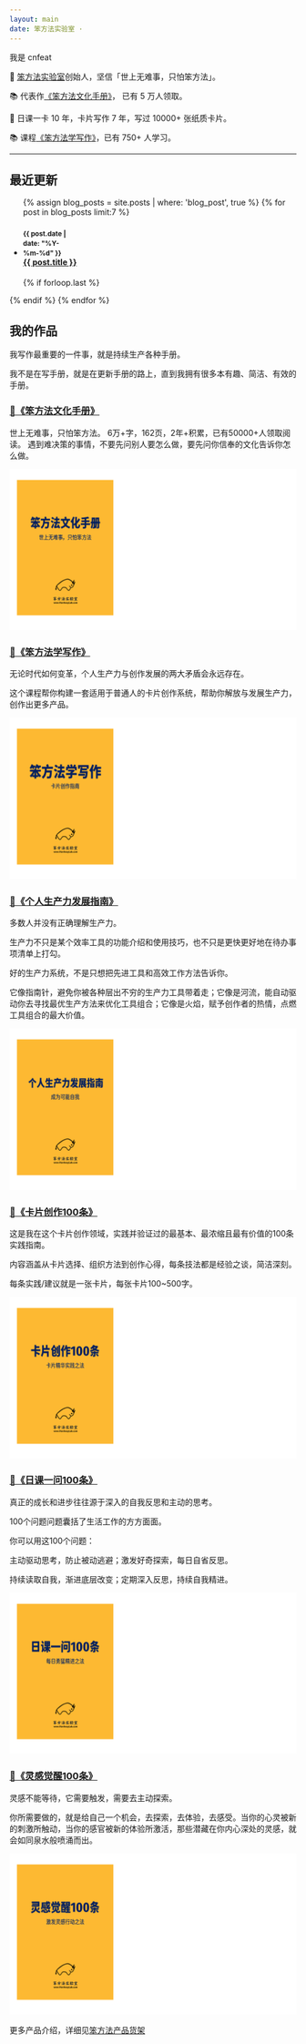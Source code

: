 ```yaml
---
layout: main
date: 笨方法实验室 ·
---
```


我是 cnfeat

📍  [笨方法实验室](https://www.yuque.com/hardwaylab/book)创始人，坚信「世上无难事，只怕笨方法」。

📚 代表作[《笨方法文化手册》](https://www.yuque.com/hardwaylab/zzybgv/zuwq9l)， 已有 5 万人领取。

📍 日课一卡 10 年，卡片写作 7 年，写过 10000+ 张纸质卡片。

📚 课程[《笨方法学写作》](https://www.yuque.com/hardwaylab/zzybgv/luvhdr)，已有 750+ 人学习。

---

## 最近更新

<ul class="related-posts">

{% assign blog_posts = site.posts | where: 'blog_post', true %}
{% for post in blog_posts limit:7 %}
    <li class="main-page-list">
        <h4>
            <div style="display: inline-block; width: 90px">
                <small>{{ post.date | date: "%Y-%m-%d" }}</small>
            </div>
            <div id="main-page-blogs-list">
                <a class="una" href="{{ site.baseurl }}{{ post.url }}">
                    <span>{{ post.title }}</span>
                </a>
            </div>
        </h4>
    </li>
    {% if forloop.last %}</ul>{% endif %}
{% endfor %}


## 我的作品

我写作最重要的一件事，就是持续生产各种手册。

我不是在写手册，就是在更新手册的路上，直到我拥有很多本有趣、简洁、有效的手册。

### [📍《笨方法文化手册》](https://mp.weixin.qq.com/s/-HTkh0tBdnoX7GdkE1O5cw)
世上无难事，只怕笨方法。
6万+字，162页，2年+积累，已有50000+人领取阅读。
遇到难决策的事情，不要先问别人要怎么做，要先问你信奉的文化告诉你怎么做。

![image](images/b1.PNG)

### [📍《笨方法学写作》](https://www.yuque.com/hardwaylab/zzybgv/luvhdr)

无论时代如何变革，个人生产力与创作发展的两大矛盾会永远存在。

这个课程帮你构建一套适用于普通人的卡片创作系统，帮助你解放与发展生产力，创作出更多产品。

![image](images/b2.png)


### [📍《个人生产力发展指南》](https://xiaobot.net/p/productivity)

多数人并没有正确理解生产力。

生产力不只是某个效率工具的功能介绍和使用技巧，也不只是更快更好地在待办事项清单上打勾。

好的生产力系统，不是只想把先进工具和高效工作方法告诉你。

它像指南针，避免你被各种层出不穷的生产力工具带着走；它像是河流，能自动驱动你去寻找最优生产方法来优化工具组合；它像是火焰，赋予创作者的热情，点燃工具组合的最大价值。

![image](images/b3.png)

### [📍《卡片创作100条》](https://note.mowen.cn/note-intro/?noteUuid=btOAHg2lgB8JjsjZ8vhik)
这是我在这个卡片创作领域，实践并验证过的最基本、最浓缩且最有价值的100条实践指南。

内容涵盖从卡片选择、组织方法到创作心得，每条技法都是经验之谈，简洁深刻。

每条实践/建议就是一张卡片，每张卡片100~500字。

![image](images/b4.png)

### [📍《日课一问100条》](https://note.mowen.cn/note-intro/?noteUuid=-Bk07LZCQGl7C_eenFAiB)
真正的成长和进步往往源于深入的自我反思和主动的思考。

100个问题问题囊括了生活工作的方方面面。

你可以用这100个问题：

主动驱动思考，防止被动逃避；激发好奇探索，每日自省反思。

持续读取自我，渐进底层改变；定期深入反思，持续自我精进。

![image](images/b5.png)


### [📍《灵感觉醒100条》](https://note.mowen.cn/note-intro/?noteUuid=KBJpsH512oKndEfy_bUGz)

灵感不能等待，它需要触发，需要去主动探索。

你所需要做的，就是给自己一个机会，去探索，去体验，去感受。当你的心灵被新的刺激所触动，当你的感官被新的体验所激活，那些潜藏在你内心深处的灵感，就会如同泉水般喷涌而出。

![image](images/b6.PNG)


更多产品介绍，详细见[笨方法产品货架](https://www.yuque.com/hardwaylab/zzybgv)


